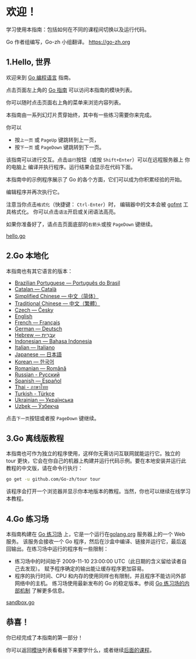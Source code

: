# 欢迎！

学习使用本指南：包括如何在不同的课程间切换以及运行代码。

Go 作者组编写，Go-zh 小组翻译。
https://go-zh.org

## 1.Hello, 世界

欢迎来到 [Go 编程语言](https://go-zh.org/) 指南。

点击页面左上角的 [Go 指南](list.md) 可以访问本指南的模块列表。

你可以随时点击页面右上角的菜单来浏览内容列表。

本指南由一系列幻灯片贯穿始终，其中有一些练习需要你来完成。

你可以

- 按`上一页` 或 `PageUp` 键跳转到上一页，
- 按`下一页` 或 `PageDown` 键跳转到下一页。

该指南可以进行交互。点击`运行`按钮（或按 `Shift+Enter`）可以在远程服务器上 你的电脑上 编译并执行程序。运行结果会显示在代码下面。

本指南中的示例程序展示了 Go 的各个方面，它们可以成为你积累经验的开始。

编辑程序并再次执行它。

注意当你点击`格式化`（快捷键： `Ctrl-Enter`）时， 编辑器中的文本会被 [gofmt](https://go-zh.org/cmd/gofmt/) 工具格式化。 你可以点击`语法`开启或关闭语法高亮。

如果你准备好了，请点击页面底部的`右箭头`或按 `PageDown` 键继续。

[hello.go](ch0-welcome/hello.go)

## 2.Go 本地化

本指南也有其它语言的版本：

- [Brazilian Portuguese — Português do Brasil](https://go-tour-br.appspot.com/)
- [Catalan — Català](https://go-tour-ca.appspot.com/)
- [Simplified Chinese — 中文（简体）](https://tour.go-zh.org/)
- [Traditional Chinese — 中文（繁體）](https://go-tour-zh-tw.appspot.com/)
- [Czech — Česky](https://go-tour-cz.appspot.com/)
- [English](https://tour.golang.org/)
- [French — Français](https://go-tour-fr.appspot.com/)
- [German — Deutsch](https://go-tour-de.appspot.com/)
- [Hebrew — עִבְרִית](https://go-tour-he.appspot.com/)
- [Indonesian — Bahasa Indonesia](https://go-tour-id2.appspot.com/)
- [Italian — Italiano](https://go-tour-ita.appspot.com/)
- [Japanese — 日本語](https://go-tour-jp.appspot.com/)
- [Korean — 한국어](https://go-tour-kr.appspot.com/)
- [Romanian — Română](https://go-tour-ro.appspot.com/)
- [Russian - Русский](https://go-tour-ru-ru.appspot.com/)
- [Spanish — Español](https://gotour-es.appspot.com/)
- [Thai - ภาษาไทย](https://go-tour-th.appspot.com/)
- [Turkish - Türkçe](https://go-tour-turkish.appspot.com/)
- [Ukrainian — Українська](https://go-tour-ua.appspot.com/)
- [Uzbek — Ўзбекча](https://go-tour-uz.appspot.com/)

点击`下一页`按钮或者按 `PageDown` 键继续。

## 3.Go 离线版教程

本指南也可作为独立的程序使用，这样你无需访问互联网就能运行它。独立的 tour 更快，它会在你自己的机器上构建并运行代码示例。要在本地安装并运行此教程的中文版，请在命令行执行：

```bash
go get -u github.com/Go-zh/tour tour
```

该程序会打开一个浏览器并显示你本地版本的教程。当然，你也可以继续在线学习本教程。

## 4.Go 练习场

本指南构建在 [Go 练习场](https://play.golang.org/) 上，它是一个运行在[golang.org](https://golang.org/) 服务器上的一个 Web 服务。 该服务会接收一个 Go
程序，然后在沙盒中编译、链接并运行它，最后返回输出。在练习场中运行的程序有一些限制：

- 练习场中的时间始于 2009-11-10 23:00:00 UTC（此日期的含义留给读者自己去发现）。 赋予程序确定的输出能让缓存程序更加容易。
- 程序的执行时间、CPU 和内存的使用同样也有限制，并且程序不能访问外部网络中的主机。 练习场使用最新发布的 Go 的稳定版本。参阅 [Go 练习场的内部机制](https://blog.go-zh.org/playground )
  了解更多信息。

[sandbox.go](ch0-welcome/sandbox.go)

## 恭喜！

你已经完成了本指南的第一部分！

你可以返回[模块](list.md)列表看看接下来要学什么，或者继续[后面的课程](ch1-basics.md)。
